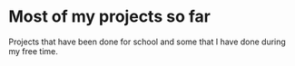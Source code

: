 # Most of my projects so far

Projects that have been done for school and some that I have done during my free time.
